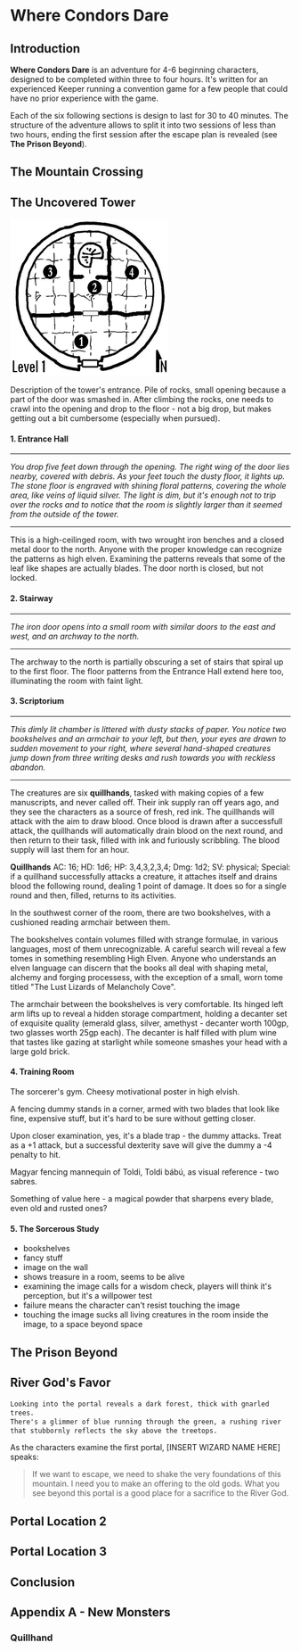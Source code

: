 Where Condors Dare
==================

Introduction
------------

**Where Condors Dare** is an adventure for 4-6 beginning characters, 
designed to be completed within three to four hours. 
It's written for an experienced Keeper running a convention game for a few people
that could have no prior experience with the game.

Each of the six following sections is design to last for 30 to 40 minutes.
The structure of the adventure allows to split it into two sessions of less than two hours,
ending the first session after the escape plan is revealed (see **The Prison Beyond**).

The Mountain Crossing
---------------------

The Uncovered Tower
-------------------

![Map of the tower's first level](img/tower1.png)

Description of the tower's entrance. Pile of rocks, small opening because a part of the door was smashed in.
After climbing the rocks, one needs to crawl into the opening and drop to the floor - not a big drop, but makes
getting out a bit cumbersome (especially when pursued).

#### 1. Entrance Hall

---

*You drop five feet down through the opening. The right wing of the door lies nearby, covered with debris. As your feet touch the dusty floor, it lights up. The stone floor is engraved with shining floral patterns, covering the whole area, like veins of liquid silver. The light is dim, but it's enough not to trip over the rocks and to notice that the room is slightly larger than it seemed from the outside of the tower.*

---

This is a high-ceilinged room, with two wrought iron benches and a closed metal door to the north.
Anyone with the proper knowledge can recognize the patterns as high elven.
Examining the patterns reveals that some of the leaf like shapes are actually blades.
The door north is closed, but not locked.

#### 2. Stairway 

---

*The iron door opens into a small room with similar doors to the east and west, and an archway to the north.*

---

The archway to the north is partially obscuring a set of stairs that spiral up to the first floor. The floor patterns from the Entrance Hall extend here too, illuminating the room with faint light.

#### 3. Scriptorium

---

*This dimly lit chamber is littered with dusty stacks of paper. You notice two bookshelves and an armchair to your left, but then, your eyes are drawn to sudden movement to your right, where several hand-shaped creatures jump down from three writing desks and rush towards you with reckless abandon.*

---

The creatures are six **quillhands**, tasked with making copies of a few manuscripts, and never called off. Their ink supply ran off years ago, and they see the characters as a source of fresh, red ink. The quillhands will attack with the aim to draw blood. Once blood is drawn after a successfull attack, the quillhands will automatically drain blood on the next round, and then return to their task, filled with ink and furiously scribbling. The blood supply will last them for an hour.

**Quillhands** AC: 16; HD: 1d6; HP: 3,4,3,2,3,4; Dmg: 1d2; SV: physical; Special: if a quillhand successfully attacks a creature, it attaches itself and drains blood the following round, dealing 1 point of damage. It does so for a single round and then, filled, returns to its activities.

In the southwest corner of the room, there are two bookshelves, with a cushioned reading armchair between them. 

The bookshelves contain volumes filled with strange formulae, in various languages, most of them unrecognizable. A careful search will reveal a few tomes in something resembling High Elven. Anyone who understands an elven language can discern that the books all deal with shaping metal, alchemy and forging processess, with the exception of a small, worn tome titled "The Lust Lizards of Melancholy Cove".

The armchair between the bookshelves is very comfortable. Its hinged left arm lifts up to reveal a hidden storage compartment, holding a decanter set of exquisite quality (emerald glass, silver, amethyst - decanter worth 100gp, two glasses worth 25gp each). The decanter is half filled with plum wine that tastes like gazing at starlight while someone smashes your head with a large gold brick.

#### 4. Training Room

The sorcerer's gym. Cheesy motivational poster in high elvish.

A fencing dummy stands in a corner, armed with two blades that look like fine, expensive stuff, but it's hard to be sure without getting closer.

Upon closer examination, yes, it's a blade trap - the dummy attacks. Treat as a +1 attack, but a successful dexterity save will give the dummy a -4 penalty to hit.

Magyar fencing mannequin of Toldi, Toldi bábú, as visual reference - two sabres.

Something of value here - a magical powder that sharpens every blade, even old and rusted ones? 

#### 5. The Sorcerous Study

- bookshelves
- fancy stuff
- image on the wall
- shows treasure in a room, seems to be alive
- examining the image calls for a wisdom check, players will think it's perception, but it's a willpower test
- failure means the character can't resist touching the image
- touching the image sucks all living creatures in the room inside the image, to a space beyond space

The Prison Beyond
-----------------

River God's Favor
-----------------

    Looking into the portal reveals a dark forest, thick with gnarled trees. 
    There's a glimmer of blue running through the green, a rushing river 
    that stubbornly reflects the sky above the treetops.

As the characters examine the first portal, [INSERT WIZARD NAME HERE] speaks:

> If we want to escape, we need to shake the very foundations of this mountain. I need you to make an offering to the old gods.
> What you see beyond this portal is a good place for a sacrifice to the River God. 

Portal Location 2
-----------------

Portal Location 3
-----------------

Conclusion
----------

Appendix A - New Monsters
-------------------------

### Quillhand

